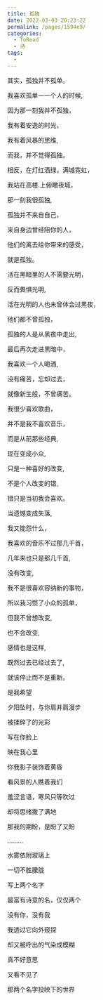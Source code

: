 ```yaml
---
title: 孤独
date: 2022-03-03 20:23:22
permalink: /pages/1594e9/
categories:
  - ToRead
  - 诗
tags:
  - 
---
```

其实，孤独并不孤单。

我喜欢孤单一一个人的时候,

因为那一刻我并不孤独，

我有着安逸的时光，

我有着风暴的思维,

而我，并不觉得孤独。

相反，在灯红酒绿，满城霓虹，

我站在高楼.上俯瞰夜城，

那一刻我很孤独,

孤独并不来自自己，

来自身边曾经陪你的人，

他们的离去给你带来的感受，

就是孤独。

活在黑暗里的人不需要光明，

反而畏惧光明,

活在光明的人也未曾体会过黑夜，

他们都不曾孤独，

孤独的人是从黑夜中走出,

最后再次走进黑暗中，

我喜欢一个人喝酒,

没有痛苦，忘却过去，

就像新生般，不曾痛苦。

我很少喜欢歌曲，

并不是我不喜欢音乐，

而是从前那些经典,

现在变成小众,

只是一种喜好的改变,

不是个人改变的错,

错只是当初我会喜欢。

当遗憾变成失落,

我又能怨什么，

我喜欢的音乐不过那几千首，

几年来也只是那几千首,

没有改变,

我不是很喜欢容纳新的事物，

所以我习惯了小众的孤单，

但我不曾想改变,

也不会改变,

感情也是这样,

既然过去已经过去了,

就该停止而不是重新。

是我希望

夕阳坠时，与你肩并肩漫步

被揉碎了的光彩

写在你脸上

映在我心里

你我影子装饰着黄昏

看风景的人瞧着我们

羞涩言语，寒风只等吹过

却将思绪撒了满地

那我的期盼，是盼了又盼

………

水雾依附玻璃上

一切不胜朦胧

写上两个名字

最富有诗意的名，仅仅两个

没有你，没有我

我透过它向外窥探

却又被呼出的气染成模糊

真不好意思

又看不见了

那两个名字投映下的世界
